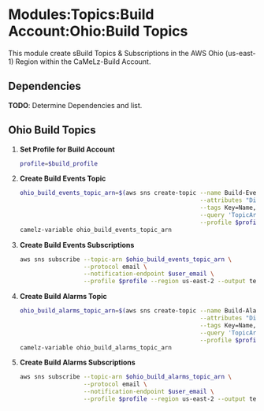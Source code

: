 # Modules:Topics:Build Account:Ohio:Build Topics

This module create sBuild Topics & Subscriptions in the AWS Ohio (us-east-1) Region within the
CaMeLz-Build Account.

## Dependencies

**TODO**: Determine Dependencies and list.

## Ohio Build Topics

1. **Set Profile for Build Account**

    ```bash
    profile=$build_profile
    ```

1. **Create Build Events Topic**

    ```bash
    ohio_build_events_topic_arn=$(aws sns create-topic --name Build-Events \
                                                       --attributes "DisplayName=CMLB Events" \
                                                       --tags Key=Name,Value=Build-Events-Topic Key=Company,Value=CaMeLz Key=Environment,Value=Build \
                                                       --query 'TopicArn' \
                                                       --profile $profile --region us-east-2 --output text)
    camelz-variable ohio_build_events_topic_arn
    ```

1. **Create Build Events Subscriptions**

    ```bash
    aws sns subscribe --topic-arn $ohio_build_events_topic_arn \
                      --protocol email \
                      --notification-endpoint $user_email \
                      --profile $profile --region us-east-2 --output text
    ```

1. **Create Build Alarms Topic**

    ```bash
    ohio_build_alarms_topic_arn=$(aws sns create-topic --name Build-Alarms \
                                                       --attributes "DisplayName=CMLB Alarms" \
                                                       --tags Key=Name,Value=Build-Alarms-Topic Key=Company,Value=CaMeLz Key=Environment,Value=Build \
                                                       --query 'TopicArn' \
                                                       --profile $profile --region us-east-2 --output text)
    camelz-variable ohio_build_alarms_topic_arn
    ```

1. **Create Build Alarms Subscriptions**

    ```bash
    aws sns subscribe --topic-arn $ohio_build_alarms_topic_arn \
                      --protocol email \
                      --notification-endpoint $user_email \
                      --profile $profile --region us-east-2 --output text
    ```
